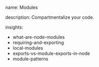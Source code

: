 name: Modules

description: Compartmentalize your code.

insights:

- what-are-node-modules
- requiring-and-exporting
- local-modules
- exports-vs-module-exports-in-node
- module-patterns
